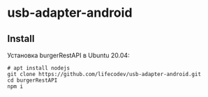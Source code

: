 # usb-adapter-android

## Install
Установка burgerRestAPI в Ubuntu 20.04:
```
# apt install nodejs 
git clone https://github.com/lifecodev/usb-adapter-android.git
cd burgerRestAPI
npm i
```
